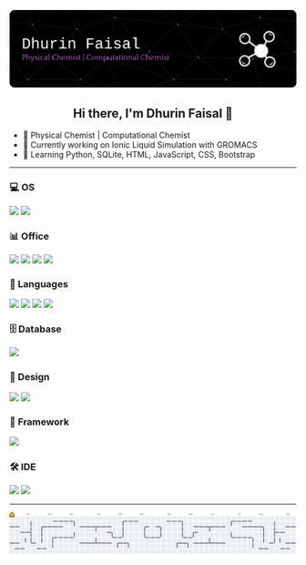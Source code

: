 ![Header](./img/header.png)

<h2 align="center">Hi there, I'm Dhurin Faisal 👋</h2>

- 🧪 Physical Chemist | Computational Chemist  
- 🔭 Currently working on Ionic Liquid Simulation with GROMACS  
- 🌱 Learning Python, SQLite, HTML, JavaScript, CSS, Bootstrap

---

### 💻 OS
<img src="https://img.shields.io/badge/Arch_Linux-1793D1?style=for-the-badge&logo=arch-linux&logoColor=white" />
<img src="https://img.shields.io/badge/Windows_11-0078d4?style=for-the-badge&logo=windows-11&logoColor=white" />

### 📊 Office
<img src="https://img.shields.io/badge/Microsoft_Office-D83B01?style=for-the-badge&logo=microsoft-office&logoColor=white" />
<img src="https://img.shields.io/badge/Microsoft_Excel-217346?style=for-the-badge&logo=microsoft-excel&logoColor=white" />
<img src="https://img.shields.io/badge/Microsoft_PowerPoint-B7472A?style=for-the-badge&logo=microsoft-powerpoint&logoColor=white" />
<img src="https://img.shields.io/badge/Microsoft_Word-2B579A?style=for-the-badge&logo=microsoft-word&logoColor=white" />

### 🐍 Languages
<img src="https://img.shields.io/badge/HTML5-E34F26?style=for-the-badge&logo=html5&logoColor=white" />
<img src="https://img.shields.io/badge/JavaScript-323330?style=for-the-badge&logo=javascript&logoColor=F7DF1E" />
<img src="https://img.shields.io/badge/Python-FFD43B?style=for-the-badge&logo=python&logoColor=blue" />
<img src="https://img.shields.io/badge/Shell_Script-121011?style=for-the-badge&logo=gnu-bash&logoColor=white" />


### 🗄️ Database
<img src="https://img.shields.io/badge/SQLite-003B57?style=for-the-badge&logo=sqlite&logoColor=white" />

### 🎨 Design
<img src="https://img.shields.io/badge/Canva-%2300C4CC.svg?&style=for-the-badge&logo=Canva&logoColor=white" />
<img src="https://img.shields.io/badge/Figma-F24E1E?style=for-the-badge&logo=figma&logoColor=white" />

### 🧩 Framework
<img src="https://img.shields.io/badge/Bootstrap-563D7C?style=for-the-badge&logo=bootstrap&logoColor=white" />

### 🛠️ IDE
<img src="https://img.shields.io/badge/Vim-%2311AB00.svg?&style=for-the-badge&logo=vim&logoColor=white" />
<img src="https://img.shields.io/badge/VSCode-0078D4?style=for-the-badge&logo=visual%20studio%20code&logoColor=white" />

---
<picture>
  <source media="(prefers-color-scheme: dark)" srcset="https://raw.githubusercontent.com/d-bestari/d-bestari/output/pacman-contribution-graph-dark.svg">
  <source media="(prefers-color-scheme: light)" srcset="https://raw.githubusercontent.com/d-bestari/d-bestari/output/pacman-contribution-graph.svg">
  <img alt="pacman contribution graph" src="https://raw.githubusercontent.com/d-bestari/d-bestari/output/pacman-contribution-graph.svg">
</picture>

###
